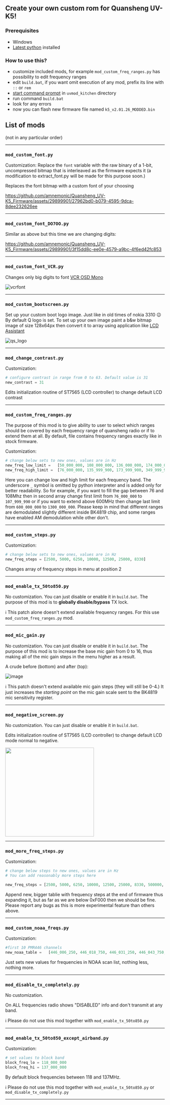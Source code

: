 ## Create your own custom rom for Quansheng UV-K5!

### Prerequisites 
 - Windows
 - [Latest python](https://www.python.org/downloads/) installed

### How to use this?
 - customize included mods, for example `mod_custom_freq_ranges.py` has possibility to edit frequency ranges
 - edit `build.bat`, if you want omit execution of any mod, prefix its line with `::` or `rem`
 - [start command prompt](https://www.google.com/search?q=how+to+open+command+prompt+windows) in `uvmod_kitchen` directory
 - run command `build.bat`
 - look for any errors
 - now you can flash new firmware file named `k5_v2.01.26_MODDED.bin` 

## List of mods
(not in any particular order)
<hr>

### `mod_custom_font.py`
Customization:
Replace the `font` variable with the raw binary of a 1-bit, uncompressed bitmap that is interleaved as the firmware expects it (a modification to extract_font.py will be made for this purpose soon.)

Replaces the font bitmap with a custom font of your choosing

https://github.com/amnemonic/Quansheng_UV-K5_Firmware/assets/29899901/27962bd0-b079-4595-9dca-8dee232626ee
<hr>

### `mod_custom_font_DO7OO.py`
Similar as above but this time we are changing digits:

https://github.com/amnemonic/Quansheng_UV-K5_Firmware/assets/29899901/3f15dd8c-ee0e-4579-a9bc-4f6ed42fc853
<hr>

### `mod_custom_font_VCR.py`
Changes only big digits to font [VCR OSD Mono](https://www.dafont.com/vcr-osd-mono.font)

![vcrfont](https://github.com/amnemonic/Quansheng_UV-K5_Firmware/assets/29899901/68694dad-19a9-4904-b878-758315ab4d2a)
<hr>


### `mod_custom_bootscreen.py`
Set up your custom boot logo image. Just like in old times of nokia 3310 😉
By default Q logo is set. To set up your own image paint a b&w bitmap image of size 128x64px then convert it to array using application like [LCD Assistant](http://en.radzio.dxp.pl/bitmap_converter/)

![qs_logo](https://github.com/amnemonic/Quansheng_UV-K5_Firmware/assets/29899901/7fece61e-ee21-47f4-a84d-da23b8c0721d)

<hr>

### `mod_change_contrast.py`
Customization:
```python
# configure contrast in range from 0 to 63. Default value is 31
new_contrast = 31
```
Edits initialization routine of ST7565 (LCD controller) to change default LCD contrast
<hr>

### `mod_custom_freq_ranges.py`
The purpose of  this mod is to give ability to user to select which ranges should be covered by each 
frequency range of quansheng radio or if to extend them at all. By default, file contains frequency ranges exactly 
like in stock firmware. 

Customization:
```python
# change below sets to new ones, values are in Hz
new_freq_low_limit =   [50_000_000, 108_000_000, 136_000_000, 174_000_000, 350_000_000, 400_000_000, 470_000_000]
new_freq_high_limit =  [76_000_000, 135_999_900, 173_999_900, 349_999_900, 399_999_900, 469_999_900, 600_000_000]
```

Here you can change low and high limit for each frequency band. 
The underscore `_` symbol is omitted by python interpreter and is added only for better readability.
So for example, if you want to fill the gap between 76 and 108Mhz then in second array change first limit from `76_000_000` to `107_999_990` or 
if you want to extend above 600MHz then change last limit from `600_000_000` to `1300_000_000`. Please keep in mind that different ranges 
are demodulated slightly different inside BK4819 chip, and some ranges have enabled AM demodulation while other don't. 
<hr>

### `mod_custom_steps.py`
Customization:
```python
# change below sets to new ones, values are in Hz
new_freq_steps = [2500, 5000, 6250, 10000, 12500, 25000, 8330]
```
Changes array of frequency steps in menu at position 2
<hr>

### `mod_enable_tx_50to850.py`
No customization. You can just disable or enable it in `build.bat`. The purpose of this mod is to **globally disable/bypass** TX lock. 

ℹ️ This patch alone doesn't extend available frequency ranges. For this use `mod_custom_freq_ranges.py` mod.
<hr>

### `mod_mic_gain.py`
No customization. You can just disable or enable it in `build.bat`. The purpose of this mod is to increase the base mic gain from 0 to 16, thus
making all of the mic gain steps in the menu higher as a result.

A crude before (bottom) and after (top):

![image](https://github.com/amnemonic/Quansheng_UV-K5_Firmware/assets/12097904/9c68fa9e-a3dc-4dfc-9d60-07a4399f87f9)

ℹ️ This patch doesn't extend available mic gain steps (they will still be 0-4.) It just increases the _starting point_ on the mic gain
scale sent to the BK4819 mic sensitivity register.
<hr>

### `mod_negative_screen.py`
No customization. You can just disable or enable it in `build.bat`.

Edits initialization routine of ST7565 (LCD controller) to change default LCD mode normal to negative.

<img src="https://raw.githubusercontent.com/amnemonic/Quansheng_UV-K5_Firmware/main/hardware/negative_lcd.jpg" height="280" />
<hr>




### `mod_more_freq_steps.py`
Customization:
```python
# change below steps to new ones, values are in Hz
# You can add reasonably more steps here

new_freq_steps = [2500, 5000, 6250, 10000, 12500, 25000, 8330, 500000, 10, 1250, 20000]
```
Append new, bigger tablie with frequency steps at the end of firmware thus expanding it, but as far as we are below 0xF000 then we should be fine. Please report any bugs as this is more experimental feature than others above.
<hr>


### `mod_custom_noaa_freqs.py`
Customization:
```python
#first 10 PMR446 channels
new_noaa_table =   [446_006_250, 446_018_750, 446_031_250, 446_043_750, 446_056_250, 446_068_750, 446_081_250, 446_093_750, 446_106_250, 446_118_750,  ]
```
Just sets new values for frequencies in NOAA scan list, nothing less, nothing more. 
<hr>


### `mod_disable_tx_completely.py`
No customization. 

On ALL frequencies radio shows "DISABLED" info and don't transmit at any band.

ℹ️ Please do not use this mod together with `mod_enable_tx_50to850.py`
<hr>



### `mod_enable_tx_50to850_except_airband.py`
Customization:
```python
# set values to block band
block_freq_lo = 118_000_000
block_freq_hi = 137_000_000
```

By default block frequencies between 118 and 137MHz. 


ℹ️ Please do not use this mod together with `mod_enable_tx_50to850.py` or `mod_disable_tx_completely.py`
<hr>
